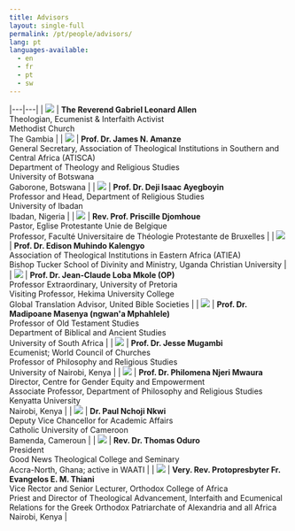 ```yaml
---
title: Advisors
layout: single-full
permalink: /pt/people/advisors/
lang: pt
languages-available:                         
  - en
  - fr
  - pt
  - sw
---
```

|---|---|
| ![](/images/advisors/gl-allen.jpg) | **The Reverend Gabriel Leonard Allen** <br> Theologian, Ecumenist & Interfaith Activist  <br> Methodist Church  <br> The Gambia |
| ![](/images/advisors/jamesa.jpg) | **Prof. Dr. James N. Amanze** <br> General Secretary, Association of Theological Institutions in Southern and Central Africa (ATISCA) <br> Department of Theology and Religious Studies <br> University of Botswana <br> Gaborone, Botswana |
| ![](/images/advisors/deji.jpg) | **Prof. Dr. Deji Isaac Ayegboyin** <br> Professor and Head, Department of Religious Studies <br> University of Ibadan <br> Ibadan, Nigeria |
| ![](/images/advisors/priscilled.jpg) | **Rev. Prof. Priscille Djomhoue** <br> Pastor, Eglise Protestante Unie de Belgique <br> Professor, Faculté Universitaire de Théologie Protestante de Bruxelles |
| ![](/images/advisors/edisonk.jpg) | **Prof. Dr. Edison Muhindo Kalengyo** <br> Association of Theological Institutions in Eastern Africa (ATIEA) <br> Bishop Tucker School of Divinity and Ministry, Uganda Christian University |
| ![](/images/advisors/jc-loba-mkole.jpg) | **Prof. Dr. Jean-Claude Loba Mkole (OP)** <br> Professor Extraordinary, University of Pretoria <br> Visiting Professor, Hekima University College <br> Global Translation Advisor, United Bible Societies |
| ![](/images/advisors/m-madipoane.jpg) | **Prof. Dr. Madipoane Masenya (ngwan'a Mphahlele)** <br> Professor of Old Testament Studies <br> Department of Biblical and Ancient Studies <br> University of South Africa |
| ![](/images/advisors/jmugambi.jpg) | **Prof. Dr. Jesse Mugambi** <br> Ecumenist; World Council of Churches <br> Professor of Philosophy and Religious Studies <br> University of Nairobi, Kenya |
| ![](/images/advisors/philomena.jpg) | **Prof. Dr. Philomena Njeri Mwaura** <br> Director, Centre for Gender Equity and Empowerment <br> Associate Professor, Department of Philosophy and Religious Studies <br> Kenyatta University <br> Nairobi, Kenya |
| ![](/images/advisors/pauln.jpg) | **Dr. Paul Nchoji Nkwi** <br> Deputy Vice Chancellor for Academic Affairs <br> Catholic University of Cameroon <br> Bamenda, Cameroun |
| ![](/images/advisors/thomas.jpg) | **Rev. Dr. Thomas Oduro** <br> President <br> Good News Theological College and Seminary <br> Accra-North, Ghana; active in WAATI |
| ![](/images/advisors/e-thiani.jpg) | **Very. Rev. Protopresbyter Fr. Evangelos E. M. Thiani** <br> Vice Rector and Senior Lecturer, Orthodox College of Africa <br> Priest and Director of Theological Advancement, Interfaith and Ecumenical Relations for the Greek Orthodox Patriarchate of Alexandria and all Africa <br> Nairobi, Kenya |
